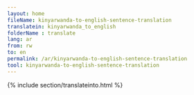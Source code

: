 ```yaml
---
layout: home
fileName: kinyarwanda-to-english-sentence-translation
translatein: kinyarwanda_to_english
folderName : translate
lang: ar
from: rw
to: en
permalink: /ar/kinyarwanda-to-english-sentence-translation
tool: kinyarwanda-to-english-sentence-translation
---
```

{% include section/translateinto.html %}